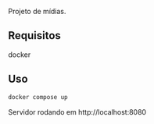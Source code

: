 Projeto de mídias.

## Requisitos

docker

## Uso

```sh
docker compose up
```

Servidor rodando em http://localhost:8080

